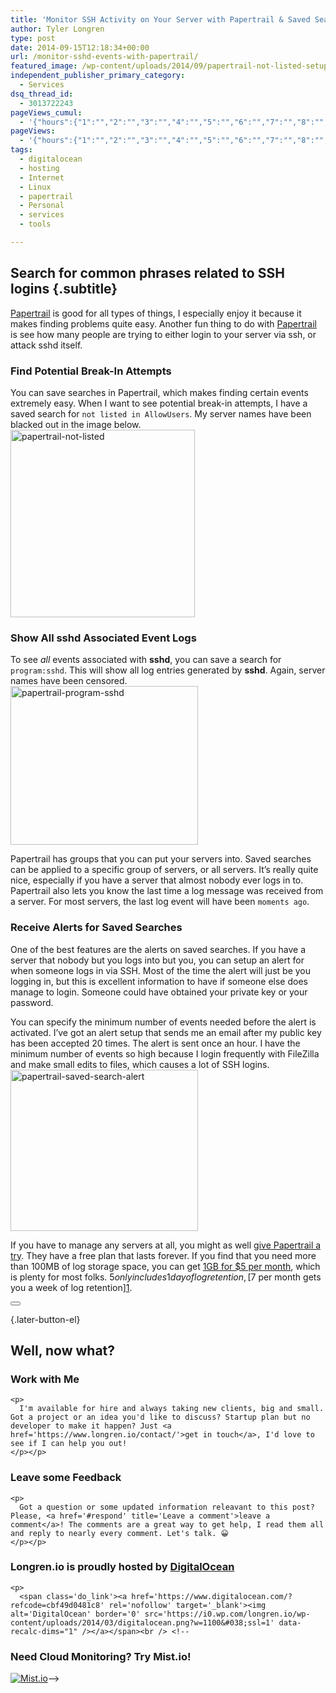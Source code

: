 ```yaml
---
title: 'Monitor SSH Activity on Your Server with Papertrail & Saved Searches'
author: Tyler Longren
type: post
date: 2014-09-15T12:18:34+00:00
url: /monitor-sshd-events-with-papertrail/
featured_image: /wp-content/uploads/2014/09/papertrail-not-listed-setup-e1410596439610.png
independent_publisher_primary_category:
  - Services
dsq_thread_id:
  - 3013722243
pageViews_cumul:
  - '{"hours":{"1":"","2":"","3":"","4":"","5":"","6":"","7":"","8":"","9":"","10":"","11":"","12":"","13":"","14":"","15":"","16":"","17":"","18":"","19":"","20":"","21":"","22":"","23":"","24":"","25":"","26":"","27":"","28":"","29":"","30":"","31":"","32":"","33":"","34":"","35":"","36":"","37":"","38":"","39":"","40":"","41":"","42":"","43":"","44":"","45":"","46":"","47":""},"days":{"2":"","3":"","4":"","5":"","6":"","7":"","8":"","9":"","10":"","11":"","12":"","13":"","14":""},"weeks":{"3":"","4":"","5":"","6":"","7":"","8":"","9":"","10":"","11":"","12":""},"months":{"4":"","5":"","6":"","7":"","8":"","9":"","10":"","11":"","12":"","13":"","14":"","15":"","16":"","17":"","18":"","19":"","20":"","21":"","22":"","23":"","24":""}}'
pageViews:
  - '{"hours":{"1":"","2":"","3":"","4":"","5":"","6":"","7":"","8":"","9":"","10":"","11":"","12":"","13":"","14":"","15":"","16":"","17":"","18":"","19":"","20":"","21":"","22":"","23":"","24":"","25":"","26":"","27":"","28":"","29":"","30":"","31":"","32":"","33":"","34":"","35":"","36":"","37":"","38":"","39":"","40":"","41":"","42":"","43":"","44":"","45":"","46":"","47":""},"days":{"2":"","3":"","4":"","5":"","6":"","7":"","8":"","9":"","10":"","11":"","12":"","13":"","14":""},"weeks":{"3":"","4":"","5":"","6":"","7":"","8":"","9":"","10":"","11":"","12":""},"months":{"4":"","5":"","6":"","7":"","8":"","9":"","10":"","11":"","12":"","13":"","14":"","15":"","16":"","17":"","18":"","19":"","20":"","21":"","22":"","23":"","24":""}}'
tags:
  - digitalocean
  - hosting
  - Internet
  - Linux
  - papertrail
  - Personal
  - services
  - tools

---
```

## Search for common phrases related to SSH logins {.subtitle}

[Papertrail][1] is good for all types of things, I especially enjoy it because it makes finding problems quite easy. Another fun thing to do with [Papertrail][1] is see how many people are trying to either login to your server via ssh, or attack sshd itself.

### Find Potential Break-In Attempts

You can save searches in Papertrail, which makes finding certain events extremely easy. When I want to see potential break-in attempts, I have a saved search for `not listed in AllowUsers`. My server names have been blacked out in the image below.  
[<img loading="lazy" src="https://i2.wp.com/longren.io/wp-content/uploads/2014/09/papertrail-not-listed-295x300.png?resize=295%2C300" alt="papertrail-not-listed" width="295" height="300" class="aligncenter size-medium wp-image-7443" srcset="https://i2.wp.com/www.longren.io/wp-content/uploads/2014/09/papertrail-not-listed.png?resize=295%2C300&ssl=1 295w, https://i2.wp.com/www.longren.io/wp-content/uploads/2014/09/papertrail-not-listed.png?resize=147%2C150&ssl=1 147w, https://i2.wp.com/www.longren.io/wp-content/uploads/2014/09/papertrail-not-listed.png?resize=689%2C700&ssl=1 689w, https://i2.wp.com/www.longren.io/wp-content/uploads/2014/09/papertrail-not-listed.png?w=941&ssl=1 941w" sizes="(max-width: 295px) 100vw, 295px" data-recalc-dims="1" />][2]

### Show All sshd Associated Event Logs

To see _all_ events associated with **sshd**, you can save a search for `program:sshd`. This will show all log entries generated by **sshd**. Again, server names have been censored.  
[<img loading="lazy" src="https://i0.wp.com/longren.io/wp-content/uploads/2014/09/papertrail-program-sshd-300x254.png?resize=300%2C254" alt="papertrail-program-sshd" width="300" height="254" class="aligncenter size-medium wp-image-7444" srcset="https://i1.wp.com/www.longren.io/wp-content/uploads/2014/09/papertrail-program-sshd.png?resize=300%2C254&ssl=1 300w, https://i1.wp.com/www.longren.io/wp-content/uploads/2014/09/papertrail-program-sshd.png?resize=150%2C127&ssl=1 150w, https://i1.wp.com/www.longren.io/wp-content/uploads/2014/09/papertrail-program-sshd.png?resize=1024%2C868&ssl=1 1024w, https://i1.wp.com/www.longren.io/wp-content/uploads/2014/09/papertrail-program-sshd.png?resize=700%2C594&ssl=1 700w, https://i1.wp.com/www.longren.io/wp-content/uploads/2014/09/papertrail-program-sshd.png?w=1123&ssl=1 1123w" sizes="(max-width: 300px) 100vw, 300px" data-recalc-dims="1" />][3]

Papertrail has groups that you can put your servers into. Saved searches can be applied to a specific group of servers, or all servers. It&#8217;s really quite nice, especially if you have a server that almost nobody ever logs in to. Papertrail also lets you know the last time a log message was received from a server. For most servers, the last log event will have been `moments ago`.

### Receive Alerts for Saved Searches

One of the best features are the alerts on saved searches. If you have a server that nobody but you logs into but you, you can setup an alert for when someone logs in via SSH. Most of the time the alert will just be you logging in, but this is excellent information to have if someone else does manage to login. Someone could have obtained your private key or your password.

You can specify the minimum number of events needed before the alert is activated. I&#8217;ve got an alert setup that sends me an email after my public key has been accepted 20 times. The alert is sent once an hour. I have the minimum number of events so high because I login frequently with FileZilla and make small edits to files, which causes a lot of SSH logins.  
[<img loading="lazy" src="https://i2.wp.com/longren.io/wp-content/uploads/2014/09/papertrail-saved-search-alert-300x258.png?resize=300%2C258" alt="papertrail-saved-search-alert" width="300" height="258" class="aligncenter size-medium wp-image-7451" srcset="https://i1.wp.com/www.longren.io/wp-content/uploads/2014/09/papertrail-saved-search-alert.png?resize=300%2C258&ssl=1 300w, https://i1.wp.com/www.longren.io/wp-content/uploads/2014/09/papertrail-saved-search-alert.png?resize=150%2C129&ssl=1 150w, https://i1.wp.com/www.longren.io/wp-content/uploads/2014/09/papertrail-saved-search-alert.png?resize=700%2C603&ssl=1 700w, https://i1.wp.com/www.longren.io/wp-content/uploads/2014/09/papertrail-saved-search-alert.png?w=883&ssl=1 883w" sizes="(max-width: 300px) 100vw, 300px" data-recalc-dims="1" />][4]

If you have to manage any servers at all, you might as well [give Papertrail a try][1]. They have a free plan that lasts forever. If you find that you need more than 100MB of log storage space, you can get [1GB for $5 per month][1], which is plenty for most folks. $5 only includes 1 day of log retention, [$7 per month gets you a week of log retention][1]. 

<div class="wpulike wpulike-default " >
  <div class="wp_ulike_general_class wp_ulike_is_not_liked">
    <button type="button"
					aria-label="Like Button"
					data-ulike-id="7441"
					data-ulike-nonce="2fcba9e108"
					data-ulike-type="likeThis"
					data-ulike-template="wpulike-default"
					data-ulike-display-likers="0"
					data-ulike-disable-pophover="0"
					class="wp_ulike_btn wp_ulike_put_image wp_likethis_7441"></button><span class="count-box"></span>
  </div>
</div>

[][5]{.later-button-el}

<div class='what-next'>
  <h2>
    Well, now what?
  </h2>
  
  <div class='hire'>
    <h3>
      Work with Me
    </h3>
    
    <p>
      I'm available for hire and always taking new clients, big and small. Got a project or an idea you'd like to discuss? Startup plan but no developer to make it happen? Just <a href='https://www.longren.io/contact/'>get in touch</a>, I'd love to see if I can help you out!
    </p></p>
  </div>
  
  <div class='hire'>
    <h3>
      Leave some Feedback
    </h3>
    
    <p>
      Got a question or some updated information releavant to this post? Please, <a href='#respond' title='Leave a comment'>leave a comment</a>! The comments are a great way to get help, I read them all and reply to nearly every comment. Let's talk. 😀
    </p></p>
  </div>
  
  <div class='now-what-bottom-ad'>
    <h3>
      Longren.io is proudly hosted by <a href='https://www.digitalocean.com/?refcode=cbf49d0481c8'>DigitalOcean</a>
    </h3>
    
    <p>
      <span class='do_link'><a href='https://www.digitalocean.com/?refcode=cbf49d0481c8' rel='nofollow' target='_blank'><img alt='DigitalOcean' border='0' src='https://i0.wp.com/longren.io/wp-content/uploads/2014/03/digitalocean.png?w=1100&#038;ssl=1' data-recalc-dims="1" /></a></span><br /> <!--

<h3>Need Cloud Monitoring? Try Mist.io!</h3>

<span class='do_link'><a href='http://mist.io/?ref=tyler' rel='nofollow' target='_blank'><img alt='Mist.io' border='0' src='https://i0.wp.com/longren.io/wp-content/uploads/2014/04/mistio.jpg?w=1100&#038;ssl=1' data-recalc-dims="1"></a></span>--></div> </div>

 [1]: https://papertrailapp.com/?thank=33d541
 [2]: https://i2.wp.com/longren.io/wp-content/uploads/2014/09/papertrail-not-listed.png
 [3]: https://i1.wp.com/longren.io/wp-content/uploads/2014/09/papertrail-program-sshd.png
 [4]: https://i0.wp.com/longren.io/wp-content/uploads/2014/09/papertrail-saved-search-alert.png
 [5]: #